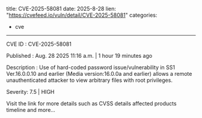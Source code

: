  
title: CVE-2025-58081
date: 2025-8-28
lien: "https://cvefeed.io/vuln/detail/CVE-2025-58081"
categories:
  - cve
---

CVE ID : CVE-2025-58081

Published :  Aug. 28
2025
11:16 a.m. | 1 hour
19 minutes ago

Description : Use of hard-coded password issue/vulnerability in SS1 Ver.16.0.0.10 and earlier (Media version:16.0.0a and earlier) allows a remote unauthenticated attacker to view arbitrary files with root privileges.

Severity: 7.5 | HIGH

Visit the link for more details
such as CVSS details
affected products
timeline
and more...
